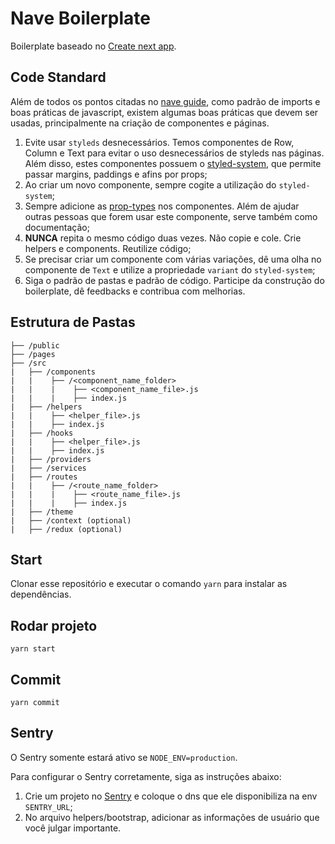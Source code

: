 # Nave Boilerplate

Boilerplate baseado no [Create next app](https://github.com/zeit/next.js/tree/canary/packages/create-next-app).

## Code Standard

Além de todos os pontos citadas no [nave guide](https://nave.gitlab.io/guides/nave/code-guide/), como padrão de imports e boas práticas de javascript, existem algumas boas práticas que devem ser usadas, principalmente na criação de componentes e páginas.

1. Evite usar `styleds` desnecessários. Temos componentes de Row, Column e Text para evitar o uso desnecessários de styleds nas páginas. Além disso, estes componentes possuem o [styled-system](https://styled-system.com/getting-started), que permite passar margins, paddings e afins por props;
2. Ao criar um novo componente, sempre cogite a utilização do `styled-system`;
3. Sempre adicione as [prop-types](https://github.com/facebook/prop-types) nos componentes. Além de ajudar outras pessoas que forem usar este componente, serve também como documentação;
4. **NUNCA** repita o mesmo código duas vezes. Não copie e cole. Crie helpers e components. Reutilize código;
5. Se precisar criar um componente com várias variações, dê uma olha no componente de `Text` e utilize a propriedade `variant` do `styled-system`;
6. Siga o padrão de pastas e padrão de código. Participe da construção do boilerplate, dê feedbacks e contribua com melhorias.

## Estrutura de Pastas

```
├── /public
├── /pages
├── /src
|   ├── /components
|   |    ├── /<component_name_folder>
|   |    |    ├── <component_name_file>.js
|   |    |    ├── index.js
|   ├── /helpers
|   |    ├── <helper_file>.js
|   |    ├── index.js
|   ├── /hooks
|   |    ├── <helper_file>.js
|   |    ├── index.js
|   ├── /providers
|   ├── /services
|   ├── /routes
|   |    ├── /<route_name_folder>
|   |    |    ├── <route_name_file>.js
|   |    |    ├── index.js
|   ├── /theme
|   ├── /context (optional)
|   ├── /redux (optional)
```

## Start

Clonar esse repositório e executar o comando `yarn` para instalar as dependências.

## Rodar projeto

`yarn start`

## Commit

`yarn commit`

## Sentry

O Sentry somente estará ativo se `NODE_ENV=production`.

Para configurar o Sentry corretamente, siga as instruções abaixo:

1. Crie um projeto no [Sentry](https://sentry.io/welcome) e coloque o dns que ele disponibiliza na env `SENTRY_URL`;
2. No arquivo helpers/bootstrap, adicionar as informações de usuário que você julgar importante.
